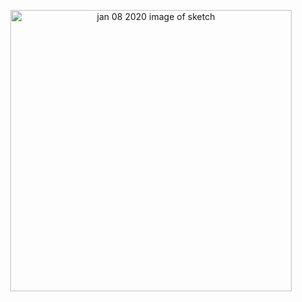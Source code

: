 <p align="center">
	<img src="https://github.com/krismadden/ABC-Always-Be-Coding/blob/master/2020/2020:01/2020:01:08/2020-01-08_1.png?raw=true" width="450" alt="jan 08 2020 image of sketch">
  <br>
</p>